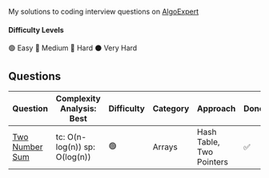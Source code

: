 My solutions to coding interview questions on [AlgoExpert](https://www.algoexpert.io)

#### Difficulty Levels

🟢 Easy
🔵 Medium
🔴 Hard
⚫️ Very Hard

## Questions

| Question                                    | Complexity Analysis: Best     | Difficulty | Category | Approach                 | Done |
| ------------------------------------------- | ----------------------------- | ---------- | -------- | ------------------------ | ---- |
| [Two Number Sum](/1.easy/1.two_number_sum/) | tc: O(n-log(n)) sp: O(log(n)) | 🟢         | Arrays   | Hash Table, Two Pointers | ✅   |
